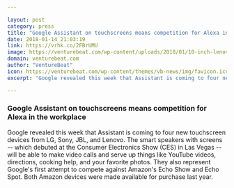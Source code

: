 ```yaml
---

layout: post
category: press
title: "Google Assistant on touchscreens means competition for Alexa in the workplace"
date: 2018-01-14 21:03:19
link: https://vrhk.co/2FBrUMU
image: https://venturebeat.com/wp-content/uploads/2018/01/10-inch-lenovo-smart-display-showing-the-weather.png?fit=780%2C520&strip=all
domain: venturebeat.com
author: "VentureBeat"
icon: https://venturebeat.com/wp-content/themes/vb-news/img/favicon.ico
excerpt: "Google revealed this week that Assistant is coming to four new touchscreen devices from LG, Sony, JBL, and Lenovo. The smart speakers with screens -- which debuted at the Consumer Electronics Show (CES) in Las Vegas -- will be able to make video calls and serve up things like YouTube videos, directions, cooking help, and your favorite photos. They also represent Google's first attempt to compete against Amazon's Echo Show and Echo Spot. Both Amazon devices were made available for purchase last year."

---
```


### Google Assistant on touchscreens means competition for Alexa in the workplace

Google revealed this week that Assistant is coming to four new touchscreen devices from LG, Sony, JBL, and Lenovo. The smart speakers with screens -- which debuted at the Consumer Electronics Show (CES) in Las Vegas -- will be able to make video calls and serve up things like YouTube videos, directions, cooking help, and your favorite photos. They also represent Google's first attempt to compete against Amazon's Echo Show and Echo Spot. Both Amazon devices were made available for purchase last year.